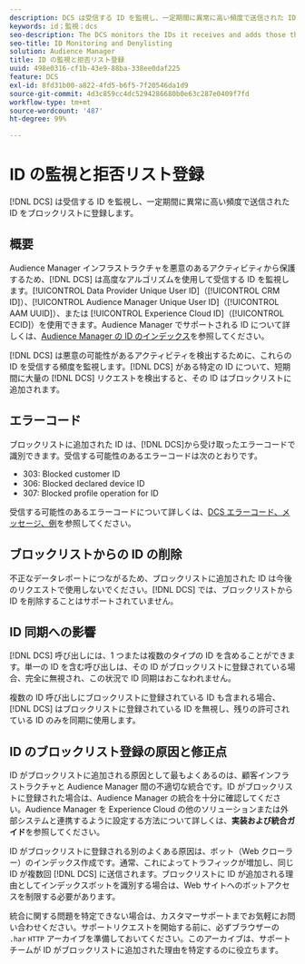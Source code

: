 ```yaml
---
description: DCS は受信する ID を監視し、一定期間に異常に高い頻度で送信された ID をブロックリストに登録します。
keywords: id；監視；dcs
seo-description: The DCS monitors the IDs it receives and adds those that are being sent at an unusually high rate over a short period of time to a deny list.
seo-title: ID Monitoring and Denylisting
solution: Audience Manager
title: ID の監視と拒否リスト登録
uuid: 498e0316-cf1b-43e9-88ba-338ee0daf225
feature: DCS
exl-id: 8fd31b00-a822-4fd5-b6f5-7f20546da1d9
source-git-commit: 4d3c859cc4dc5294286680b0e63c287e0409f7fd
workflow-type: tm+mt
source-wordcount: '487'
ht-degree: 99%

---
```


# ID の監視と拒否リスト登録

[!DNL DCS] は受信する ID を監視し、一定期間に異常に高い頻度で送信された ID をブロックリストに登録します。

## 概要

Audience Manager インフラストラクチャを悪意のあるアクティビティから保護するため、[!DNL DCS] は高度なアルゴリズムを使用して受信する ID を監視します。[!UICONTROL Data Provider Unique User ID]（[!UICONTROL CRM ID]）、[!UICONTROL Audience Manager Unique User ID]（[!UICONTROL AAM UUID]）、または [!UICONTROL Experience Cloud ID]（[!UICONTROL ECID]）を使用できます。Audience Manager でサポートされる ID について詳しくは、[Audience Manager の ID のインデックス](../../../reference/ids-in-aam.md)を参照してください。

[!DNL DCS] は悪意の可能性があるアクティビティを検出するために、これらの ID を受信する頻度を監視します。[!DNL DCS] がある特定の ID について、短期間に大量の [!DNL DCS] リクエストを検出すると、その ID はブロックリストに追加されます。

## エラーコード

ブロックリストに追加された ID は、[!DNL DCS]から受け取ったエラーコードで識別できます。受信する可能性のあるエラーコードは次のとおりです。

* 303: Blocked customer ID
* 306: Blocked declared device ID
* 307: Blocked profile operation for ID

受信する可能性のあるエラーコードについて詳しくは、[DCS エラーコード、メッセージ、例](dcs-error-codes.md)を参照してください。

## ブロックリストからの ID の削除

不正なデータレポートにつながるため、ブロックリストに追加された ID は今後のリクエストで使用しないでください。[!DNL DCS] では、ブロックリストから ID を削除することはサポートされていません。

## ID 同期への影響

[!DNL DCS] 呼び出しには、1 つまたは複数のタイプの ID を含めることができます。単一の ID を含む呼び出しは、その ID がブロックリストに登録されている場合、完全に無視され、この状況で ID 同期はおこなわれません。

複数の ID 呼び出しにブロックリストに登録されている ID も含まれる場合、[!DNL DCS] はブロックリストに登録されている ID を無視し、残りの許可されている ID のみを同期に使用します。

## ID のブロックリスト登録の原因と修正点

ID がブロックリストに追加される原因として最もよくあるのは、顧客インフラストラクチャと Audience Manager 間の不適切な統合です。ID がブロックリストに登録された場合は、Audience Manager の統合を十分に確認してください。Audience Manager を Experience Cloud の他のソリューションまたは外部システムと連携するように設定する方法について詳しくは、**実装および統合ガイド**&#x200B;を参照してください。

ID がブロックリストに登録される別のよくある原因は、ボット（Web クローラー）のインデックス作成です。通常、これによってトラフィックが増加し、同じ ID が複数回 [!DNL DCS] に送信されます。ブロックリストに ID が追加される理由としてインデックスボットを識別する場合は、Web サイトへのボットアクセスを制限する必要があります。

統合に関する問題を特定できない場合は、カスタマーサポートまでお気軽にお問い合わせください。サポートリクエストを開始する前に、必ずブラウザーの `.har` `HTTP` アーカイブを準備しておいてください。このアーカイブは、サポートチームが ID がブロックリストに追加された理由を特定するのに役立ちます。
